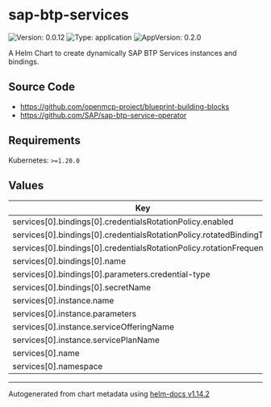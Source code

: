 

# sap-btp-services

![Version: 0.0.12](https://img.shields.io/badge/Version-0.0.12-informational?style=flat-square) ![Type: application](https://img.shields.io/badge/Type-application-informational?style=flat-square) ![AppVersion: 0.2.0](https://img.shields.io/badge/AppVersion-0.2.0-informational?style=flat-square)

A Helm Chart to create dynamically SAP BTP Services instances and bindings.

## Source Code

* <https://github.com/openmcp-project/blueprint-building-blocks>
* <https://github.com/SAP/sap-btp-service-operator>

## Requirements

Kubernetes: `>=1.20.0`

## Values

| Key | Type | Default | Description |
|-----|------|---------|-------------|
| services[0].bindings[0].credentialsRotationPolicy.enabled | bool | `true` |  |
| services[0].bindings[0].credentialsRotationPolicy.rotatedBindingTTL | string | `"1s"` |  |
| services[0].bindings[0].credentialsRotationPolicy.rotationFrequency | string | `"1s"` |  |
| services[0].bindings[0].name | string | `""` |  |
| services[0].bindings[0].parameters.credential-type | string | `"SECRET"` |  |
| services[0].bindings[0].secretName | string | `"secretName"` |  |
| services[0].instance.name | string | `"name"` |  |
| services[0].instance.parameters | string | `"parameters\n"` |  |
| services[0].instance.serviceOfferingName | string | `"serviceOfferingName"` |  |
| services[0].instance.servicePlanName | string | `"servicePlanName"` |  |
| services[0].name | string | `""` |  |
| services[0].namespace | string | `"default"` |  |

----------------------------------------------
Autogenerated from chart metadata using [helm-docs v1.14.2](https://github.com/norwoodj/helm-docs/releases/v1.14.2)